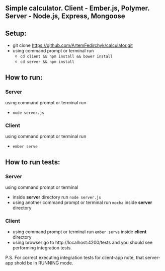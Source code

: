 ## Simple calculator. Client - Ember.js, Polymer. Server - Node.js, Express, Mongoose 

## Setup:

* git clone https://github.com/ArtemFedirchyk/calculator.git
* using command prompt or terminal run
  * `cd client && npm install && bower install`
  * `cd server && npm install`

## How to run:

### Server

using command prompt or terminal run
* `node server.js`

### Client

using command prompt or terminal run
* `ember serve`

## How to run tests:
### Server

using command prompt or terminal
* inside <b>server</b> directory run `node server.js`
* using another command prompt or terminal run `mocha` inside <b>server</b> directory

### Client

* using command prompt or terminal run `ember serve` inside <b>client</b> directory
* using browser go to http://localhost:4200/tests and you should see performing integration tests. 

P.S. For correct executing integration tests for client-app note, that server-app shold be in RUNNING mode.



